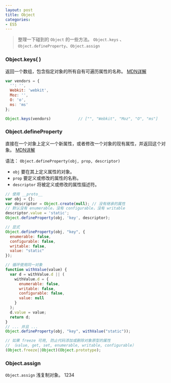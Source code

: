 ```yaml
---
layout: post
title: Object
categories:
- ES5
---
```


> 整理一下碰到的 `Object` 的一些方法。 `Object.keys` 、`Object.defineProperty`、`Object.assign`

### Object.keys( )
返回一个数组，包含指定对象的所有自有可遍历属性的名称。
[MDN详解](https://developer.mozilla.org/zh-CN/docs/Web/JavaScript/Reference/Global_Objects/Object/keys)

```js
var vendors = {
  '': '',
  Webkit: 'webkit',
  Moz: '',
  O: 'o',
  ms: 'ms'
};

Object.keys(vendors)            // ["", "Webkit", "Moz", "O", "ms"]
```
<!--break-->

### Object.defineProperty
直接在一个对象上定义一个新属性，或者修改一个对象的现有属性，并返回这个对象。
[MDN详解](https://developer.mozilla.org/zh-CN/docs/Web/JavaScript/Reference/Global_Objects/Object/defineProperty)

语法：
`Object.defineProperty(obj, prop, descriptor)`
* `obj` 要在其上定义属性的对象。
* `prop` 要定义或修改的属性的名称。
* `descriptor` 将被定义或修改的属性描述符。

```js
// 使用 __proto__
var obj = {};
var descriptor = Object.create(null); // 没有继承的属性
// 默认没有 enumerable，没有 configurable，没有 writable
descriptor.value = 'static';
Object.defineProperty(obj, 'key', descriptor);

// 显式
Object.defineProperty(obj, "key", {
  enumerable: false,
  configurable: false,
  writable: false,
  value: "static"
});

// 循环使用同一对象
function withValue(value) {
  var d = withValue.d || (
    withValue.d = {
      enumerable: false,
      writable: false,
      configurable: false,
      value: null
    }
  );
  d.value = value;
  return d;
}
// ... 并且 ...
Object.defineProperty(obj, "key", withValue("static"));

// 如果 freeze 可用, 防止代码添加或删除对象原型的属性
// （value, get, set, enumerable, writable, configurable）
(Object.freeze||Object)(Object.prototype);
```
### Object.assign
`Object.assign` 浅复制对象。
1234
